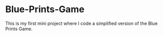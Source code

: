 # Blue-Prints-Game
This is my first mini project where I code a simplified version of the Blue Prints Game.
